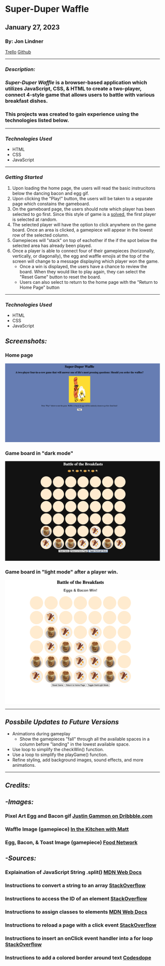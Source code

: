 # Super-Duper Waffle
 

## January 27, 2023
### By: Jon Lindner 
[Trello](https://trello.com/b/rVsfNxfU/super-duper-waffle) 
[Github](https://github.com/jonclindner/Super-Duper-Waffle)

***
### ***Description:***
### *Super-Duper Waffle* is a browser-based application which utilizes JavaScript, CSS, & HTML to create a two-player, connect 4-style game that allows users to battle with various breakfast dishes.  
### This projects was created to gain experience using the technologies listed below.
***
### ***Technologies Used***
* HTML
* CSS
* JavaScript

***
### ***Getting Started***
1. Upon loading the home page, the users will read the basic instrucitons below the dancing bacon and egg gif. 
2. Upon clicking the "Play!" button, the users will be taken to a separate page which constains the gameboard. 
3. On the gameboard page, the users should note which player has been selected to go first. Since this style of game is a [solved](https://en.wikipedia.org/wiki/Solved_game), the first player is selected at random.
4. The selected player will have the option to click anywhere on the game board. Once an area is clicked, a gamepiece will appear in the lowest row of the selected column. 
5. Gamepieces will "stack" on top of eachother if the if the spot below the selected area has already been played. 
6. Once a player is able to connect four of their gamepieces (horizonally, vertically, or diagonally), the egg and waffle emojis at the top of the screen will change to a message displaying which player won the game. 
    - Once a win is displayed, the users have a chance to review the board. When they would like to play again, they can select the "Reset Game" button to reset the board.
    - Users can also select to return to the home page with the "Return to Home Page" button
***
### ***Technologies Used***
* HTML
* CSS
* JavaScript




## *Screenshots:* 
### Home page
![Screenshot1](/images/Screenshot%202023-01-26%20at%207.57.13%20PM.png)
### Game board in "dark mode"
![Screenshot2](/images/Screenshot%202023-01-26%20at%207.58.08%20PM.png)
### Game board in "light mode" after a player win.
![Screenshot3](/images/Screenshot%202023-01-26%20at%207.58.44%20PM.png)
***
## ***Possbile Updates to Future Versions*** 
- Animations during gameplay
    - Show the gamepieces "fall" through all the available spaces in a column before "landing" in the lowest available space. 
- Use loop to simplify the checkWin() function.
- Use a loop to simplify the playGame() function.
- Refine styling, add background images, sound effects, and more animations. 
***
## ***Credits:***
## ***-Images:***
### Pixel Art Egg and Bacon gif [Justin Gammon on Dribbble.com](https://dribbble.com/shots/2091995-Bacon-and-Egg-Dancing)
### Waffle Image (gamepiece) [In the Kitchen with Matt](https://www.inthekitchenwithmatt.com/homemade-belgian-waffles)
### Egg, Bacon, & Toast Image (gamepiece) [Food Network](https://www.reddit.com/r/aww/comments/396ikv/dogs_doing_people_things/)


## ***-Sources:***
### Explaination of JavaScript String .split()  [MDN Web Docs](https://developer.mozilla.org/en-US/docs/Web/JavaScript/Reference/Global_Objects/String/split)
### Instructions to convert a string to an array  [StackOverflow](https://stackoverflow.com/questions/13272406/convert-string-with-commas-to-array)
### Instructions to access the ID of an element [StackOverflow](https://stackoverflow.com/questions/27135846/how-to-print-a-value-in-console-log-base-on-id-of-an-element)
### Instructions to assign classes to elements [MDN Web Docs](https://developer.mozilla.org/en-US/docs/Web/API/Element/classList)
### Instructions to reload a page with a click event [StackOverflow](https://stackoverflow.com/questions/29884654/button-that-refreshes-the-page-on-click)
### Instructions to insert an onClick event handler into a for loop [StackOverflow](https://stackoverflow.com/questions/15860683/onclick-event-in-a-for-loop)
### Instructions to add a colored border around text [Codesdope](https://www.codesdope.com/blog/article/adding-outline-to-text-using-css/)









